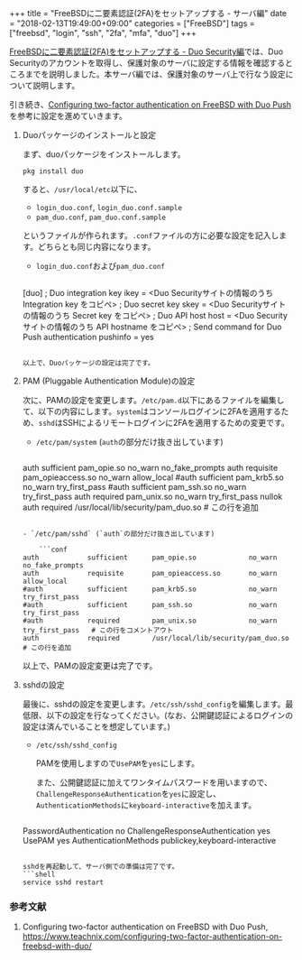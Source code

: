+++
title = "FreeBSDに二要素認証(2FA)をセットアップする - サーバ編"
date = "2018-02-13T19:49:00+09:00"
categories = ["FreeBSD"]
tags = ["freebsd", "login", "ssh", "2fa", "mfa", "duo"]
+++

[FreeBSDに二要素認証(2FA)をセットアップする - Duo Security編](/post/freebsd-login-ssh-duo/)では、Duo Securityのアカウントを取得し、保護対象のサーバに設定する情報を確認するところまでを説明しました。本サーバ編では、保護対象のサーバ上で行なう設定について説明します。

引き続き、[Configuring two-factor authentication on FreeBSD with Duo Push](https://www.teachnix.com/configuring-two-factor-authentication-on-freebsd-with-duo/)を参考に設定を進めていきます。

1. Duoパッケージのインストールと設定

    まず、duoパッケージをインストールします。
    ```shell
    pkg install duo
    ```
    すると、`/usr/local/etc`以下に、
	- `login_duo.conf`, `login_duo.conf.sample`
	- `pam_duo.conf`, `pam_duo.conf.sample`

    というファイルが作られます。`.conf`ファイルの方に必要な設定を記入します。どちらとも同じ内容になります。
    
    - `login_duo.conf`および`pam_duo.conf`
    
        ```conf
	[duo]
	; Duo integration key
	ikey = <Duo Securityサイトの情報のうち Integration key をコピペ>
	; Duo secret key
	skey = <Duo Securityサイトの情報のうち Secret key をコピペ>
	; Duo API host
	host = <Duo Securityサイトの情報のうち API hostname をコピペ>
	; Send command for Duo Push authentication
	pushinfo = yes
	```
	
    以上で、Duoパッケージの設定は完了です。

1. PAM (Pluggable Authentication Module)の設定

    次に、PAMの設定を変更します。`/etc/pam.d`以下にあるファイルを編集して、以下の内容にします。`system`はコンソールログインに2FAを適用するため、`sshd`はSSHによるリモートログインに2FAを適用するための変更です。
    - `/etc/pam/system` (`auth`の部分だけ抜き出しています)
    
        ```conf
	auth            sufficient      pam_opie.so             no_warn no_fake_prompts
	auth            requisite       pam_opieaccess.so       no_warn allow_local
	#auth           sufficient      pam_krb5.so             no_warn try_first_pass
	#auth           sufficient      pam_ssh.so              no_warn try_first_pass
	auth            required        pam_unix.so             no_warn try_first_pass nullok
	auth            required        /usr/local/lib/security/pam_duo.so                      # この行を追加
	```
    
    - `/etc/pam/sshd` (`auth`の部分だけ抜き出しています)
    
        ```conf
	auth            sufficient      pam_opie.so             no_warn no_fake_prompts
	auth            requisite       pam_opieaccess.so       no_warn allow_local
	#auth           sufficient      pam_krb5.so             no_warn try_first_pass
	#auth           sufficient      pam_ssh.so              no_warn try_first_pass
	#auth           required        pam_unix.so             no_warn try_first_pass   # この行をコメントアウト
	auth            required        /usr/local/lib/security/pam_duo.so               # この行を追加
	```

    以上で、PAMの設定変更は完了です。

1. sshdの設定

    最後に、sshdの設定を変更します。`/etc/ssh/sshd_config`を編集します。最低限、以下の設定を行なってください。(なお、公開鍵認証によるログインの設定は済んでいることを想定しています。)
    
    - `/etc/ssh/sshd_config`
    
        PAMを使用しますので`UsePAM`を`yes`にします。
        
	    また、公開鍵認証に加えてワンタイムパスワードを用いますので、`ChallengeResponseAuthentication`を`yes`に設定し、`AuthenticationMethods`に`keyboard-interactive`を加えます。
        ```conf
	PasswordAuthentication no
	ChallengeResponseAuthentication yes
	UsePAM yes
	AuthenticationMethods publickey,keyboard-interactive
	```

    sshdを再起動して、サーバ側での準備は完了です。
    ```shell
    service sshd restart
    ```

### 参考文献
1. Configuring two-factor authentication on FreeBSD with Duo Push, https://www.teachnix.com/configuring-two-factor-authentication-on-freebsd-with-duo/
